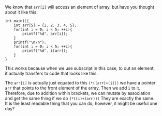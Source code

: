 We know that `arr[i]` will access an element of array, but have you thought about it like this: 

```
int main(){ 
	int arr[5] = {1, 2, 3, 4, 5};
	for(int i = 0; i < 5; ++i){ 
		printf("%d", arr[i]);
	}
	printf("\n\n");
	for(int i = 0; i < 5; ++i){ 
		printf("%d", i[arr]);
	}
}
```

This works because when we use subscript in this case, to out an element, it actually transfers to code that looks like this. 

The `arr[i]` is actually just equated to this `(*((arr)+(i)))` we have a pointer `arr` that points to the front element of the array. Then we add `i` to it. 
Therefore, due to addition within brackets, we can mutate by association and get the same thing if we do `(*((i)+(arr)))` They are exactly the same. 
It is the least readable thing that you can do, however, it might be useful one day? 


